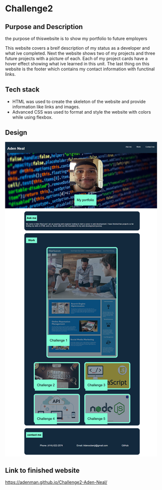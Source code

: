 # Challenge2

## Purpose and Description

the purpose of thiswebsite is to show my portfolio to future employers

This website covers a breif description of my status as a developer and what ive completed. Next the website shows two of my projects and three future projects with a picture of each. Each of my project cards have a hover effect showing what ive learned in this unit. The last thing on this website is the footer which contains my contact information with functinal links.

## Tech stack

* HTML was used to create the skeleton of the website and provide information like links and images.
* Advanced CSS was used to format and style the website with colors while using flexbox.

## Design

<img src="./Assets/challenge2screenshot.png" alt="example of website" />

## Link to finished website
https://adenman.github.io/Challenge2-Aden-Neal/
